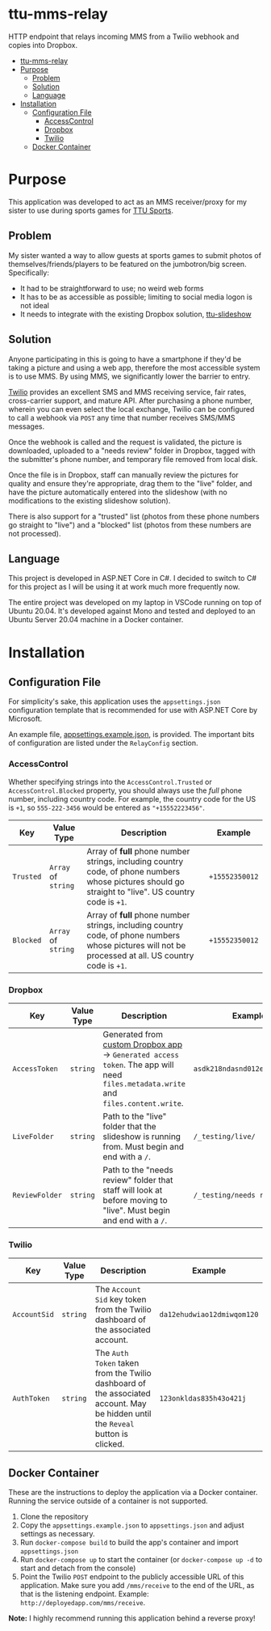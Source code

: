 # ttu-mms-relay

HTTP endpoint that relays incoming MMS from a Twilio webhook and copies into Dropbox.

- [ttu-mms-relay](#ttu-mms-relay)
- [Purpose](#purpose)
  - [Problem](#problem)
  - [Solution](#solution)
  - [Language](#language)
- [Installation](#installation)
  - [Configuration File](#configuration-file)
    - [AccessControl](#accesscontrol)
    - [Dropbox](#dropbox)
    - [Twilio](#twilio)
  - [Docker Container](#docker-container)

# Purpose

This application was developed to act as an MMS receiver/proxy for my sister to use during sports games for [TTU Sports](https://ttusports.com/).

## Problem

My sister wanted a way to allow guests at sports games to submit photos of themselves/friends/players to be featured on the jumbotron/big screen. Specifically:

- It had to be straightforward to use; no weird web forms
- It has to be as accessible as possible; limiting to social media logon is not ideal
- It needs to integrate with the existing Dropbox solution, [ttu-slideshow](https://github.com/kyleratti/ttu-slideshow)

## Solution

Anyone participating in this is going to have a smartphone if they'd be taking a picture and using a web app, therefore the most accessible system is to use MMS. By using MMS, we significantly lower the barrier to entry.

[Twilio](https://twilio.com) provides an excellent SMS and MMS receiving service, fair rates, cross-carrier support, and mature API. After purchasing a phone number, wherein you can even select the local exchange, Twilio can be configured to call a webhook via `POST` any time that number receives SMS/MMS messages.

Once the webhook is called and the request is validated, the picture is downloaded, uploaded to a "needs review" folder in Dropbox, tagged with the submitter's phone number, and temporary file removed from local disk.

Once the file is in Dropbox, staff can manually review the pictures for quality and ensure they're appropriate, drag them to the "live" folder, and have the picture automatically entered into the slideshow (with no modifications to the existing slideshow solution).

There is also support for a "trusted" list (photos from these phone numbers go straight to "live") and a "blocked" list (photos from these numbers are not processed).

## Language

This project is developed in ASP.NET Core in C#. I decided to switch to C# for this project as I will be using it at work much more frequently now.

The entire project was developed on my laptop in VSCode running on top of Ubuntu 20.04. It's developed against Mono and tested and deployed to an Ubuntu Server 20.04 machine in a Docker container.

# Installation

## Configuration File

For simplicity's sake, this application uses the `appsettings.json` configuration template that is recommended for use with ASP.NET Core by Microsoft.

An example file, [appsettings.example.json](appsettings.example.json), is provided. The important bits of configuration are listed under the `RelayConfig` section.

### AccessControl

Whether specifying strings into the `AccessControl.Trusted` or `AccessControl.Blocked` property, you should always use the _full_ phone number, including country code. For example, the country code for the US is `+1`, so `555-222-3456` would be entered as `"+15552223456"`.

| Key       | Value Type          | Description                                                                                                                                            | Example        |
| --------- | ------------------- | ------------------------------------------------------------------------------------------------------------------------------------------------------ | -------------- |
| `Trusted` | `Array` of `string` | Array of **full** phone number strings, including country code, of phone numbers whose pictures should go straight to "live". US country code is `+1`. | `+15552350012` |
| `Blocked` | `Array` of `string` | Array of **full** phone number strings, including country code, of phone numbers whose pictures will not be processed at all. US country code is `+1`. | `+15552350012` |

### Dropbox

| Key            | Value Type | Description                                                                                                                                                                    | Example                       |
| -------------- | ---------- | ------------------------------------------------------------------------------------------------------------------------------------------------------------------------------ | ----------------------------- |
| `AccessToken`  | `string`   | Generated from [custom Dropbox app](https://www.dropbox.com/developers/apps/) -> `Generated access token`. The app will need `files.metadata.write` and `files.content.write`. | `asdk218ndasnd012eidqwkn9812` |
| `LiveFolder`   | `string`   | Path to the "live" folder that the slideshow is running from. Must begin and end with a `/`.                                                                                   | `/_testing/live/`             |
| `ReviewFolder` | `string`   | Path to the "needs review" folder that staff will look at before moving to "live". Must begin and end with a `/`.                                                              | `/_testing/needs review/`     |

### Twilio

| Key          | Value Type | Description                                                                                                                     | Example                    |
| ------------ | ---------- | ------------------------------------------------------------------------------------------------------------------------------- | -------------------------- |
| `AccountSid` | `string`   | The `Account Sid` key token from the Twilio dashboard of the associated account.                                                | `da12ehudwiao12dmiwqom120` |
| `AuthToken`  | `string`   | The `Auth Token` taken from the Twilio dashboard of the associated account. May be hidden until the `Reveal` button is clicked. | `123onkldas835h43o421j`    |

## Docker Container

These are the instructions to deploy the application via a Docker container. Running the service outside of a container is not supported.

1. Clone the repository
2. Copy the `appsettings.example.json` to `appsettings.json` and adjust settings as necessary.
3. Run `docker-compose build` to build the app's container and import `appsettings.json`
4. Run `docker-compose up` to start the container (or `docker-compose up -d` to start and detach from the console)
5. Point the Twilio `POST` endpoint to the publicly accessible URL of this application. Make sure you add `/mms/receive` to the end of the URL, as that is the listening endpoint. Example: `http://deployedapp.com/mms/receive`.

**Note:** I highly recommend running this application behind a reverse proxy!

